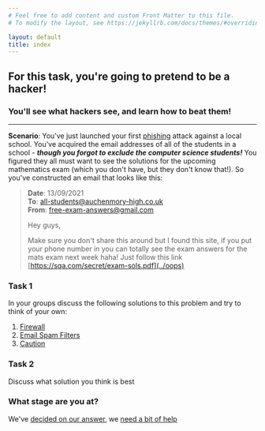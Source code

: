 ```yaml
---
# Feel free to add content and custom Front Matter to this file.
# To modify the layout, see https://jekyllrb.com/docs/themes/#overriding-theme-defaults

layout: default
title: index
---
```


## For this task, you're going to pretend to be a hacker! 
### You'll see what hackers see, and learn how to beat them!

--- 

**Scenario**: You've just launched your first [phishing](../phishing) attack against a local school. You've acquired the email addresses of all of the students in a school - ***though you forgot to exclude the computer science students!*** You figured they all must want to see the solutions for the upcoming mathematics exam (which you don't have, but they don't know that!). So you've constructed an email that looks like this:
    
        
            
                
                
>  **Date**: 13/09/2021  
>  **To**: all-students@auchenmory-high.co.uk  
>  **From**: free-exam-answers@gmail.com   
>
>  Hey guys,
>
>  Make sure you don't share this around but I found this site, if you put your phone number in you can totally 
>  see the exam answers for the mats exam next week haha! Just follow this link [https://sqa.com/secret/exam-sols.pdf](../oops)


### Task 1
In your groups discuss the following solutions to this problem and try to think of your own: 

1. [Firewall](../firewalls)
2. [Email Spam Filters](../emailfilters)
3. [Caution]()   

       
### Task 2
Discuss what solution you think is best

### What stage are you at?
We've [decided on our answer](../stage-2), we [need a bit of help](../stage-1-help)

